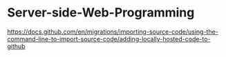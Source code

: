 # Server-side-Web-Programming
https://docs.github.com/en/migrations/importing-source-code/using-the-command-line-to-import-source-code/adding-locally-hosted-code-to-github
